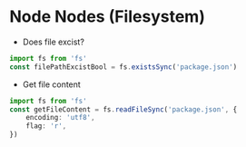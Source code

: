 # Node Nodes (Filesystem)

-   Does file excist?

```ts
import fs from 'fs'
const filePathExcistBool = fs.existsSync('package.json')
```

-   Get file content

```ts
import fs from 'fs'
const getFileContent = fs.readFileSync('package.json', {
    encoding: 'utf8',
    flag: 'r',
})
```
